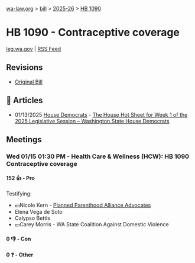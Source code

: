 [wa-law.org](/) > [bill](/bill/) > [2025-26](/bill/2025-26/) > [HB 1090](/bill/2025-26/hb/1090/)

# HB 1090 - Contraceptive coverage
[leg.wa.gov](https://app.leg.wa.gov/billsummary?BillNumber=1090&Year=2025&Initiative=false) | [RSS Feed](./rss.xml)

## Revisions
* [Original Bill](1/)

## 📰 Articles
* 01/13/2025 [House Democrats](/org/house_democrats/) - [The House Hot Sheet for Week 1 of the 2025 Legislative Session – Washington State House Democrats](https://housedemocrats.wa.gov/blog/2025/01/13/the-house-hot-sheet-for-week-1-of-the-2025-legislative-session/#:~:text=HB%201090)

## Meetings
### Wed 01/15 01:30 PM - Health Care & Wellness (HCW): HB 1090 Contraceptive coverage
#### 152 👍 - Pro
Testifying:
* 💵Nicole Kern - [Planned Parenthood Alliance Advocates](/org/planned_parenthood_alliance_advocates/)
* Elena Vega de Soto
* Calypso Bettis
* 💵Carey Morris - WA State Coalition Against Domestic Violence

#### 0 👎 - Con

#### 0 ❓ - Other
